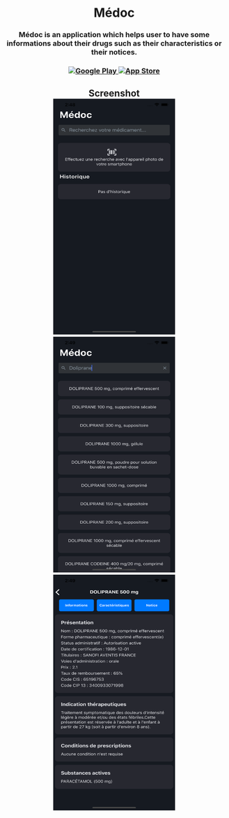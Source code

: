 <h1 align="center">Médoc</h1>

<h3 align="center">
 Médoc is an application which helps user to have some informations about their drugs such as their characteristics or their notices.
</h3>

<h3 align="center">
<a href="https://play.google.com/store/apps/details?id=com.maxgfr.mehdicament" target="_blank">
   <img src="https://lh3.googleusercontent.com/1hJj6Aw2k6cEyFu10xdj5riLo0wBGFKE5XnbGaymhgo1z8Tsr8EpfJr2jbQFRxDONvwk6lak-62F2Fx7-_jp-ykJKA=w1000" alt="Google Play" height="70" width="200"/>
</a>
<a href="https://apps.apple.com/fr/app/m%C3%A9doc/id1472176512" target="_blank">
   <img src="https://protonmail.com/support/wp-content/uploads/2016/03/available-on-the-app-store-1345130940-600x208.jpg" alt="App Store" height="70" width="200"/>
</a>
</h3>

<h2 align="center"> Screenshot </23>

<div align="center">
  <img src="https://github.com/maxgfr/medoc/blob/master/assets/ios/Simulator%20Screen%20Shot%20-%20iPhone%20Xs%20Max%20-%202019-07-09%20at%2014.48.57.png" height="540" width="280"/>
  <img src="https://github.com/maxgfr/medoc/blob/master/assets/ios/Simulator%20Screen%20Shot%20-%20iPhone%20Xs%20Max%20-%202019-07-09%20at%2014.49.17.png" height="540" width="280"/>
  <img src="https://github.com/maxgfr/medoc/blob/master/assets/ios/Simulator%20Screen%20Shot%20-%20iPhone%20Xs%20Max%20-%202019-07-09%20at%2014.49.22.png" height="540" width="280"/>
</div>
